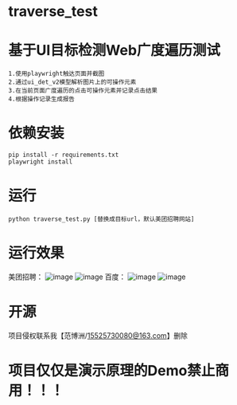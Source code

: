 # traverse_test

# 基于UI目标检测Web广度遍历测试
    1.使用playwright触达页面并截图
    2.通过ui_det_v2模型解析图片上的可操作元素
    3.在当前页面广度遍历的点击可操作元素并记录点击结果
    4.根据操作记录生成报告

# 依赖安装
    pip install -r requirements.txt
    playwright install
    
# 运行
    python traverse_test.py [替换成目标url，默认美团招聘网站]

# 运行效果
美团招聘：
![image](https://github.com/15525730080/traverse_test/assets/153100629/d012cc4a-dedd-4ef6-83b3-8a60929b8c17)
![image](https://github.com/15525730080/traverse_test/assets/153100629/5926f28c-00e3-4c48-b30e-586576418357)
百度：
![image](https://github.com/15525730080/traverse_test/assets/153100629/d332c04a-c57d-4679-b4e3-c8863b7c737b)
![image](https://github.com/15525730080/traverse_test/assets/153100629/5c3f7a6d-0355-46b0-937f-fdfc750f7611)

# 开源
项目侵权联系我【范博洲/15525730080@163.com】删除

# 项目仅仅是演示原理的Demo禁止商用！！！
